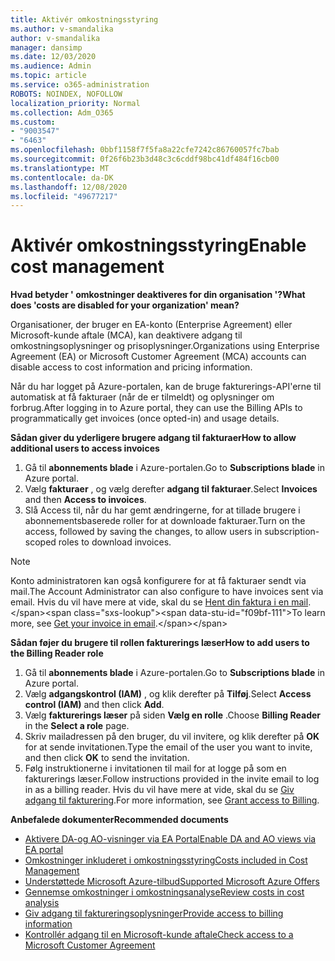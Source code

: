 ```yaml
---
title: Aktivér omkostningsstyring
ms.author: v-smandalika
author: v-smandalika
manager: dansimp
ms.date: 12/03/2020
ms.audience: Admin
ms.topic: article
ms.service: o365-administration
ROBOTS: NOINDEX, NOFOLLOW
localization_priority: Normal
ms.collection: Adm_O365
ms.custom:
- "9003547"
- "6463"
ms.openlocfilehash: 0bbf1158f7f5fa8a22cfe7242c86760057fc7bab
ms.sourcegitcommit: 0f26f6b23b3d48c3c6cddf98bc41df484f16cb00
ms.translationtype: MT
ms.contentlocale: da-DK
ms.lasthandoff: 12/08/2020
ms.locfileid: "49677217"
---
```

# <a name="enable-cost-management"></a><span data-ttu-id="f09bf-102">Aktivér omkostningsstyring</span><span class="sxs-lookup"><span data-stu-id="f09bf-102">Enable cost management</span></span>

<span data-ttu-id="f09bf-103">**Hvad betyder ' omkostninger deaktiveres for din organisation '?**</span><span class="sxs-lookup"><span data-stu-id="f09bf-103">**What does 'costs are disabled for your organization' mean?**</span></span>

<span data-ttu-id="f09bf-104">Organisationer, der bruger en EA-konto (Enterprise Agreement) eller Microsoft-kunde aftale (MCA), kan deaktivere adgang til omkostningsoplysninger og prisoplysninger.</span><span class="sxs-lookup"><span data-stu-id="f09bf-104">Organizations using Enterprise Agreement (EA) or Microsoft Customer Agreement (MCA) accounts can disable access to cost information and pricing information.</span></span>

<span data-ttu-id="f09bf-105">Når du har logget på Azure-portalen, kan de bruge fakturerings-API'erne til automatisk at få fakturaer (når de er tilmeldt) og oplysninger om forbrug.</span><span class="sxs-lookup"><span data-stu-id="f09bf-105">After logging in to Azure portal, they can use the Billing APIs to programmatically get invoices (once opted-in) and usage details.</span></span>

<span data-ttu-id="f09bf-106">**Sådan giver du yderligere brugere adgang til fakturaer**</span><span class="sxs-lookup"><span data-stu-id="f09bf-106">**How to allow additional users to access invoices**</span></span>

1. <span data-ttu-id="f09bf-107">Gå til **abonnements blade** i Azure-portalen.</span><span class="sxs-lookup"><span data-stu-id="f09bf-107">Go to **Subscriptions blade** in Azure portal.</span></span>
2. <span data-ttu-id="f09bf-108">Vælg **fakturaer** , og vælg derefter **adgang til fakturaer**.</span><span class="sxs-lookup"><span data-stu-id="f09bf-108">Select **Invoices** and then **Access to invoices**.</span></span>
3. <span data-ttu-id="f09bf-109">Slå Access til, når du har gemt ændringerne, for at tillade brugere i abonnementsbaserede roller for at downloade fakturaer.</span><span class="sxs-lookup"><span data-stu-id="f09bf-109">Turn on the access, followed by saving the changes, to allow users in subscription-scoped roles to download invoices.</span></span>

> [!NOTE]
> <span data-ttu-id="f09bf-110">Konto administratoren kan også konfigurere for at få fakturaer sendt via mail.</span><span class="sxs-lookup"><span data-stu-id="f09bf-110">The Account Administrator can also configure to have invoices sent via email.</span></span> <span data-ttu-id="f09bf-111">Hvis du vil have mere at vide, skal du se [Hent din faktura i en mail](https://docs.microsoft.com/azure/cost-management-billing/manage/download-azure-invoice-daily-usage-date?).</span><span class="sxs-lookup"><span data-stu-id="f09bf-111">To learn more, see [Get your invoice in email](https://docs.microsoft.com/azure/cost-management-billing/manage/download-azure-invoice-daily-usage-date?).</span></span>

<span data-ttu-id="f09bf-112">**Sådan føjer du brugere til rollen fakturerings læser**</span><span class="sxs-lookup"><span data-stu-id="f09bf-112">**How to add users to the Billing Reader role**</span></span>

1. <span data-ttu-id="f09bf-113">Gå til **abonnements blade** i Azure-portalen.</span><span class="sxs-lookup"><span data-stu-id="f09bf-113">Go to **Subscriptions blade** in Azure portal.</span></span>
2. <span data-ttu-id="f09bf-114">Vælg **adgangskontrol (IAM)** , og klik derefter på **Tilføj**.</span><span class="sxs-lookup"><span data-stu-id="f09bf-114">Select **Access control (IAM)** and then click **Add**.</span></span>
3. <span data-ttu-id="f09bf-115">Vælg **fakturerings læser** på siden **Vælg en rolle** .</span><span class="sxs-lookup"><span data-stu-id="f09bf-115">Choose **Billing Reader** in the **Select a role** page.</span></span>
4. <span data-ttu-id="f09bf-116">Skriv mailadressen på den bruger, du vil invitere, og klik derefter på **OK** for at sende invitationen.</span><span class="sxs-lookup"><span data-stu-id="f09bf-116">Type the email of the user you want to invite, and then click **OK** to send the invitation.</span></span>
5. <span data-ttu-id="f09bf-117">Følg instruktionerne i invitationen til mail for at logge på som en fakturerings læser.</span><span class="sxs-lookup"><span data-stu-id="f09bf-117">Follow instructions provided in the invite email to log in as a billing reader.</span></span> <span data-ttu-id="f09bf-118">Hvis du vil have mere at vide, skal du se [Giv adgang til fakturering](https://docs.microsoft.com/azure/cost-management-billing/manage/manage-billing-access?WT.mc_id=Portal-Microsoft_Azure_Support#opt-in).</span><span class="sxs-lookup"><span data-stu-id="f09bf-118">For more information, see [Grant access to Billing](https://docs.microsoft.com/azure/cost-management-billing/manage/manage-billing-access?WT.mc_id=Portal-Microsoft_Azure_Support#opt-in).</span></span>

<span data-ttu-id="f09bf-119">**Anbefalede dokumenter**</span><span class="sxs-lookup"><span data-stu-id="f09bf-119">**Recommended documents**</span></span>

- [<span data-ttu-id="f09bf-120">Aktivere DA-og AO-visninger via EA Portal</span><span class="sxs-lookup"><span data-stu-id="f09bf-120">Enable DA and AO views via EA portal</span></span>](https://docs.microsoft.com/azure/cost-management-billing/costs/assign-access-acm-data?WT.mc_id=Portal-Microsoft_Azure_Support#enable-access-to-costs-in-the-ea-portal)
- [<span data-ttu-id="f09bf-121">Omkostninger inkluderet i omkostningsstyring</span><span class="sxs-lookup"><span data-stu-id="f09bf-121">Costs included in Cost Management</span></span>](https://docs.microsoft.com/azure/cost-management-billing/costs/understand-cost-mgt-data?WT.mc_id=Portal-Microsoft_Azure_Support#costs-included-in-cost-management)
- [<span data-ttu-id="f09bf-122">Understøttede Microsoft Azure-tilbud</span><span class="sxs-lookup"><span data-stu-id="f09bf-122">Supported Microsoft Azure Offers</span></span>](https://docs.microsoft.com/azure/cost-management-billing/costs/understand-cost-mgt-data?WT.mc_id=Portal-Microsoft_Azure_Support#supported-microsoft-azure-offers)
- [<span data-ttu-id="f09bf-123">Gennemse omkostninger i omkostningsanalyse</span><span class="sxs-lookup"><span data-stu-id="f09bf-123">Review costs in cost analysis</span></span>](https://docs.microsoft.com/azure/cost-management-billing/costs/quick-acm-cost-analysis?WT.mc_id=Portal-Microsoft_Azure_Support&tabs=azure-portal#review-costs-in-cost-analysis)
- [<span data-ttu-id="f09bf-124">Giv adgang til faktureringsoplysninger</span><span class="sxs-lookup"><span data-stu-id="f09bf-124">Provide access to billing information</span></span>](https://docs.microsoft.com/azure/cost-management-billing/manage/manage-billing-access?WT.mc_id=Portal-Microsoft_Azure_Support)
- [<span data-ttu-id="f09bf-125">Kontrollér adgang til en Microsoft-kunde aftale</span><span class="sxs-lookup"><span data-stu-id="f09bf-125">Check access to a Microsoft Customer Agreement</span></span>](https://docs.microsoft.com/azure/cost-management-billing/manage/download-azure-invoice-daily-usage-date?WT.mc_id=Portal-Microsoft_Azure_Support#check-access-to-a-microsoft-customer-agreement)






